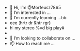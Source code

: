 - 👋 Hi, I’m @Morfeusz7865
- 👀 I’m interested in ...
- 🌱 I’m currently learning ...bb
- eee (hrtr dr &htr rgr}
- hi my stereo %vd  big play#
- 
- 💞️ I’m looking to collaborate on ...
- 📫 How to reach me ...

<!---
Morfeusz7865/Morfeusz7865 is a ✨ special ✨ repository because its `README.md` (this file) appears on your GitHub profile.
You can click the Preview link to take a look at your changes.
--->
